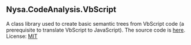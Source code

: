## Nysa.CodeAnalysis.VbScript
A class library used to create basic semantic trees from VbScript code (a prerequisite to translate VbScript to JavaScript).  The source code is [here](https://github.com/slowsigma/Nysa/tree/master/Nysa.CodeAnalysis.VbScript "github").
License: [MIT](https://mit-license.org/ "MIT")
